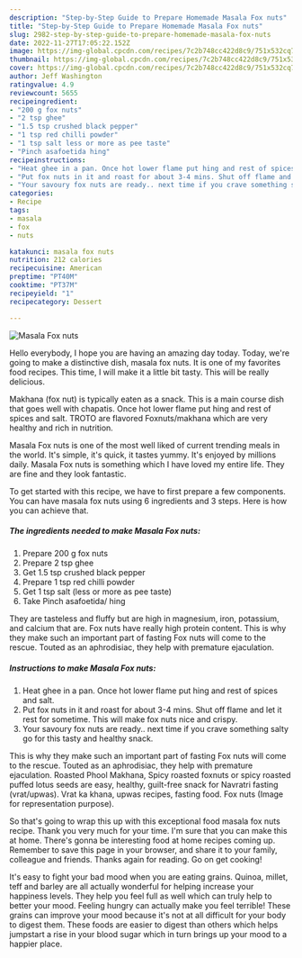 ```yaml
---
description: "Step-by-Step Guide to Prepare Homemade Masala Fox nuts"
title: "Step-by-Step Guide to Prepare Homemade Masala Fox nuts"
slug: 2982-step-by-step-guide-to-prepare-homemade-masala-fox-nuts
date: 2022-11-27T17:05:22.152Z
image: https://img-global.cpcdn.com/recipes/7c2b748cc422d8c9/751x532cq70/masala-fox-nuts-recipe-main-photo.jpg
thumbnail: https://img-global.cpcdn.com/recipes/7c2b748cc422d8c9/751x532cq70/masala-fox-nuts-recipe-main-photo.jpg
cover: https://img-global.cpcdn.com/recipes/7c2b748cc422d8c9/751x532cq70/masala-fox-nuts-recipe-main-photo.jpg
author: Jeff Washington
ratingvalue: 4.9
reviewcount: 5655
recipeingredient:
- "200 g fox nuts"
- "2 tsp ghee"
- "1.5 tsp crushed black pepper"
- "1 tsp red chilli powder"
- "1 tsp salt less or more as pee taste"
- "Pinch asafoetida hing"
recipeinstructions:
- "Heat ghee in a pan. Once hot lower flame put hing and rest of spices and salt."
- "Put fox nuts in it and roast for about 3-4 mins. Shut off flame and let it rest for sometime. This will make fox nuts nice and crispy."
- "Your savoury fox nuts are ready.. next time if you crave something salty go for this tasty and healthy snack."
categories:
- Recipe
tags:
- masala
- fox
- nuts

katakunci: masala fox nuts 
nutrition: 212 calories
recipecuisine: American
preptime: "PT40M"
cooktime: "PT37M"
recipeyield: "1"
recipecategory: Dessert

---
```



![Masala Fox nuts](https://img-global.cpcdn.com/recipes/7c2b748cc422d8c9/751x532cq70/masala-fox-nuts-recipe-main-photo.jpg)

Hello everybody, I hope you are having an amazing day today. Today, we're going to make a distinctive dish, masala fox nuts. It is one of my favorites food recipes. This time, I will make it a little bit tasty. This will be really delicious.

Makhana (fox nut) is typically eaten as a snack. This is a main course dish that goes well with chapatis. Once hot lower flame put hing and rest of spices and salt. TROTO are flavored Foxnuts/makhana which are very healthy and rich in nutrition.

Masala Fox nuts is one of the most well liked of current trending meals in the world. It's simple, it's quick, it tastes yummy. It's enjoyed by millions daily. Masala Fox nuts is something which I have loved my entire life. They are fine and they look fantastic.


To get started with this recipe, we have to first prepare a few components. You can have masala fox nuts using 6 ingredients and 3 steps. Here is how you can achieve that.

<!--inarticleads1-->

##### The ingredients needed to make Masala Fox nuts:

1. Prepare 200 g fox nuts
1. Prepare 2 tsp ghee
1. Get 1.5 tsp crushed black pepper
1. Prepare 1 tsp red chilli powder
1. Get 1 tsp salt (less or more as pee taste)
1. Take Pinch asafoetida/ hing


They are tasteless and fluffy but are high in magnesium, iron, potassium, and calcium that are. Fox nuts have really high protein content. This is why they make such an important part of fasting Fox nuts will come to the rescue. Touted as an aphrodisiac, they help with premature ejaculation. 

<!--inarticleads2-->

##### Instructions to make Masala Fox nuts:

1. Heat ghee in a pan. Once hot lower flame put hing and rest of spices and salt.
1. Put fox nuts in it and roast for about 3-4 mins. Shut off flame and let it rest for sometime. This will make fox nuts nice and crispy.
1. Your savoury fox nuts are ready.. next time if you crave something salty go for this tasty and healthy snack.


This is why they make such an important part of fasting Fox nuts will come to the rescue. Touted as an aphrodisiac, they help with premature ejaculation. Roasted Phool Makhana, Spicy roasted foxnuts or spicy roasted puffed lotus seeds are easy, healthy, guilt-free snack for Navratri fasting (vrat/upwas). Vrat ka khana, upwas recipes, fasting food. Fox nuts (Image for representation purpose). 

So that's going to wrap this up with this exceptional food masala fox nuts recipe. Thank you very much for your time. I'm sure that you can make this at home. There's gonna be interesting food at home recipes coming up. Remember to save this page in your browser, and share it to your family, colleague and friends. Thanks again for reading. Go on get cooking!

It's easy to fight your bad mood when you are eating grains. Quinoa, millet, teff and barley are all actually wonderful for helping increase your happiness levels. They help you feel full as well which can truly help to better your mood. Feeling hungry can actually make you feel terrible! These grains can improve your mood because it's not at all difficult for your body to digest them. These foods are easier to digest than others which helps jumpstart a rise in your blood sugar which in turn brings up your mood to a happier place.
